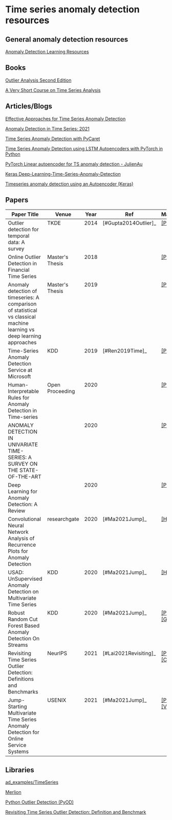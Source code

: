 # Time series anomaly detection resources

## General anomaly detection resources
[Anomaly Detection Learning Resources](https://github.com/yzhao062/anomaly-detection-resources)


## Books
[Outlier Analysis Second Edition](http://charuaggarwal.net/outlierbook.pdf)

[A Very Short Course on Time Series Analysis](https://bookdown.org/rdpeng/timeseriesbook/)


## Articles/Blogs
[Effective Approaches for Time Series Anomaly Detection](https://towardsdatascience.com/effective-approaches-for-time-series-anomaly-detection-9485b40077f1)

[Anomaly Detection in Time Series: 2021](https://neptune.ai/blog/anomaly-detection-in-time-series)

[Time Series Anomaly Detection with PyCaret](https://towardsdatascience.com/time-series-anomaly-detection-with-pycaret-706a6e2b2427)

[Time Series Anomaly Detection using LSTM Autoencoders with PyTorch in Python](https://curiousily.com/posts/time-series-anomaly-detection-using-lstm-autoencoder-with-pytorch-in-python/)

[PyTorch Linear autoencoder for TS anomaly detection - JulienAu](https://github.com/JulienAu/Anomaly_Detection_Tuto/blob/master/English_version.ipynb)

[Keras Deep-Learning-Time-Series-Anomaly-Detection](https://github.com/swlee23/deep-learning-time-series-anomaly-detection/blob/master/deep-ant-main.ipynb)

[Timeseries anomaly detection using an Autoencoder (Keras)](https://keras.io/examples/timeseries/timeseries_anomaly_detection/)

## Papers
<table>
  <thead valign="bottom">
    <tr><th>Paper Title</th><th>Venue</th><th>Year</th><th>Ref</th><th>Materials</th>  </tr>
  </thead>
  <tbody valign="top">
    <tr>
      <td>Outlier detection for temporal data: A survey</td>
      <td>TKDE</td>
      <td>2014</td>
      <td><a><span id="user-content-id11"><span id="user-content-id1"></span>[#Gupta2014Outlier]_</span></a></td>
      <td><a href="https://www.microsoft.com/en-us/research/wp-content/uploads/2014/01/gupta14_tkde.pdf" rel="nofollow">[PDF]</a></td>
    </tr>
    <tr>
      <td>Online Outlier Detection in Financial Time Series</td>
      <td>Master's Thesis</td>
      <td>2018</td>
      <td><a><span id="user-content-id13"><span id="user-content-id2"></span></span></a></td>
      <td><a href="https://www.diva-portal.org/smash/get/diva2:1206655/FULLTEXT01.pdf" rel="nofollow">[PDF]</a></td>
    </tr>
    <tr>
      <td>Anomaly detection of timeseries: A comparison of statistical vs classical machine learning vs deep learning approaches</td>
      <td>Master's Thesis</td>
      <td>2019</td>
      <td><a><span id="user-content-id13"><span id="user-content-id2"></span></span></a></td>
      <td><a href="http://www.ke.tu-darmstadt.de/bibtex/attachments/single/429" rel="nofollow">[PDF]</a></td>
    </tr>
    <tr>
      <td>Time-Series Anomaly Detection Service at Microsoft</td>
      <td>KDD</td>
      <td>2019</td>
      <td><a><span id="user-content-id15"><span id="user-content-id4"></span>[#Ren2019Time]_</span></a></td>
      <td><a href="https://arxiv.org/pdf/1906.03821.pdf" rel="nofollow">[PDF]</a></td>
    </tr>
    <tr>
      <td>Human-Interpretable Rules for Anomaly Detection in Time-series</td>
      <td>Open Proceeding</td>
      <td>2020</td>
      <td><a><span id="user-content-id18"><span id="user-content-id18"></span></span></a></td>
      <td><a href="https://openproceedings.org/2021/conf/edbt/p81.pdf">[PDF]</a>
    </tr>
    <tr>
      <td>ANOMALY DETECTION IN UNIVARIATE TIME-SERIES: A SURVEY ON THE STATE-OF-THE-ART</td>
      <td></td>
      <td>2020</td>
      <td><a><span id="user-content-id18"><span id="user-content-id18"></span></span></a></td>
      <td><a href="https://arxiv.org/pdf/2004.00433.pdf">[PDF]</a>
    </tr>
    <tr>
      <td>Deep Learning for Anomaly Detection: A Review</td>
      <td></td>
      <td>2020</td>
      <td><a><span id="user-content-id18"><span id="user-content-id18"></span></span></a></td>
      <td><a href="https://arxiv.org/abs/2007.02500">[PDF]</a>
    </tr>
    <tr>
      <td>Convolutional Neural Network Analysis of Recurrence Plots for Anomaly Detection</td>
      <td>researchgate</td>
      <td>2020</td>
      <td><a><span id="user-content-id18"><span id="user-content-id18"></span>[#Ma2021Jump]_</span></a></td>
      <td><a href="https://www.researchgate.net/publication/338103205_Convolutional_Neural_Network_Analysis_of_Recurrence_Plots_for_Anomaly_Detection" rel="nofollow">[HTML]</a>
    </tr>
    <tr>
      <td>USAD: UnSupervised Anomaly Detection on Multivariate Time Series</td>
      <td>KDD</td>
      <td>2020</td>
      <td><a><span id="user-content-id18"><span id="user-content-id18"></span>[#Ma2021Jump]_</span></a></td>
      <td><a href="https://dl.acm.org/doi/10.1145/3394486.3403392" rel="nofollow">[HTML]</a>
    </tr>
    <tr>
      <td>Robust Random Cut Forest Based Anomaly Detection On Streams</td>
      <td>KDD</td>
      <td>2020</td>
      <td><a><span id="user-content-id18"><span id="user-content-id18"></span>[#Ma2021Jump]_</span></a></td>
      <td><a href="http://proceedings.mlr.press/v48/guha16.pdf" rel="nofollow">[PDF]</a>, <a href="https://github.com/kLabUM/rrcf" rel="nofollow">[GITHUB]</a>
    </tr>
    <tr>
      <td>Revisiting Time Series Outlier Detection: Definitions and Benchmarks</td>
      <td>NeurIPS</td>
      <td>2021</td>
      <td><a><span id="user-content-id17"><span id="user-content-id6"></span>[#Lai2021Revisiting]_</span></a></td>
      <td><a href="https://openreview.net/pdf?id=r8IvOsnHchr" rel="nofollow">[PDF]</a>, <a href="https://github.com/datamllab/tods/tree/benchmark">[Code]</a></td>
    </tr>
    <tr>
      <td>Jump-Starting Multivariate Time Series Anomaly Detection for Online Service Systems</td>
      <td>USENIX</td>
      <td>2021</td>
      <td><a><span id="user-content-id18"><span id="user-content-id18"></span>[#Ma2021Jump]_</span></a></td>
      <td><a href="https://www.usenix.org/system/files/atc21-ma.pdf" rel="nofollow">[PDF]</a>, <a href="https://youtu.be/tm4HwA75Q28">[Video]</a></td>
    </tr>
  </tbody>
</table>


## Libraries
[ad_examples/TimeSeries](https://github.com/shubhomoydas/ad_examples/blob/master/TimeSeries.md#exploratory-analysis)

[Merlion](https://arxiv.org/pdf/2109.09265v1.pdf)

[Python Outlier Detection (PyOD)](https://github.com/yzhao062/pyod)

[Revisiting Time Series Outlier Detection: Definition and Benchmark](https://github.com/datamllab/tods/tree/benchmark)
